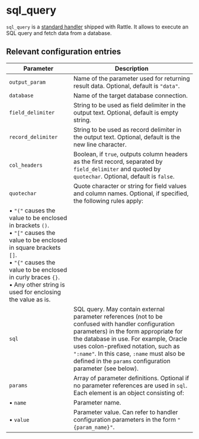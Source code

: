 # sql_query

`sql_query` is a [standard handler](index.md) shipped with Rattle. It allows to execute an SQL query and fetch data from a database.

## Relevant configuration entries

| Parameter        | Description                                                                                       |
|------------------|---------------------------------------------------------------------------------------------------|
|`output_param`    |Name of the parameter used for returning result data. Optional, default is `"data"`.|
|`database`        |Name of the target database connection.|
|`field_delimiter` |String to be used as field delimiter in the output text. Optional, default is empty string.|
|`record_delimiter`|String to be used as record delimiter in the output text. Optional, default is the new line character.|
|`col_headers`     |Boolean, if `true`, outputs column headers as the first record, separated by `field_delimiter` and quoted by `quotechar`. Optional, default is `false`.|
|`quotechar`       |Quote character or string for field values and column names. Optional, if specified, the following rules apply:<br>
• `"("` causes the value to be enclosed in brackets `()`.<br>• `"["` causes the value to be enclosed in square brackets `[]`.<br>• `"{"` causes the value to be enclosed in curly braces `{}`.<br>• Any other string is used for enclosing the value as is.|
|`sql`             |SQL query. May contain external parameter references (not to be confused with handler configuration parameters) in the form appropriate for the database in use. For example, Oracle uses colon-prefixed notation, such as `":name"`. In this case, `:name` must also be defined in the `params` configuration parameter (see below).|
|`params`          |Array of parameter definitions. Optional if no parameter references are used in `sql`. Each element is an object consisting of:|
|•  `name`         |Parameter name.|
|•  `value`        |Parameter value. Can refer to handler configuration parameters in the form `"{param_name}"`.|
